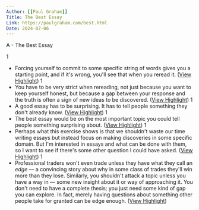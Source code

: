 ```yaml
---
Author: [[Paul Graham]]
Title: The Best Essay
Link: https://paulgraham.com/best.html
Date: 2024-07-06
---
```

A - The Best Essay

1
- Forcing yourself to commit to some specific string of words gives you a starting point, and if it's wrong, you'll see that when you reread it. ([View Highlight](https://read.readwise.io/read/01hshd3v857sv8zdzr0ejhwrws))
1
- You have to be very strict when rereading, not just because you want to keep yourself honest, but because a gap between your response and the truth is often a sign of new ideas to be discovered. ([View Highlight](https://read.readwise.io/read/01hshd48ctc7yyxeyy6tafyjza))
1
- A good essay has to be surprising. It has to tell people something they don't already know. ([View Highlight](https://read.readwise.io/read/01hrnnt18p55kjfrjdj3ry2erk))
1
- The best essay would be on the most important topic you could tell people something surprising about. ([View Highlight](https://read.readwise.io/read/01hrnnt5zwe91b5kt726p00h6n))
1
- Perhaps what this exercise shows is that we shouldn't waste our time writing essays but instead focus on making discoveries in some specific domain. But I'm interested in essays and what can be done with them, so I want to see if there's some other question I could have asked. ([View Highlight](https://read.readwise.io/read/01hrnnvt9f3thjhtsm9vwrpk00))
1
- Professional traders won't even trade unless they have what they call an *edge* — a convincing story about why in some class of trades they'll win more than they lose. Similarly, you shouldn't attack a topic unless you have a way in — some new insight about it or way of approaching it.
  You don't need to have a complete thesis; you just need some kind of gap you can explore. In fact, merely having questions about something other people take for granted can be edge enough. ([View Highlight](https://read.readwise.io/read/01hrnnxcfc11d08ws6gg8bysn6))
